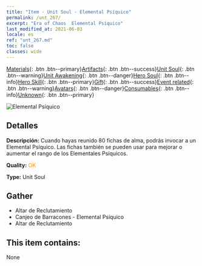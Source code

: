 ```yaml
---
title: "Item - Unit Soul - Elemental Psíquico"
permalink: /unt_267/
excerpt: "Era of Chaos  Elemental Psíquico"
last_modified_at: 2021-06-03
locale: es
ref: "unt_267.md"
toc: false
classes: wide
---
```

 [Materials](/ItemsES/){: .btn .btn--primary}[Artifacts](/ItemsES/Artifacts/){: .btn .btn--success}[Unit Soul](/ItemsES/UnitSoul/){: .btn .btn--warning}[Unit Awakening](/ItemsES/UnitAwakening/){: .btn .btn--danger}[Hero Soul](/ItemsES/HeroSoul/){: .btn .btn--info}[Hero Skill](/ItemsES/HeroSkill/){: .btn .btn--primary}[Gift](/ItemsES/Gift/){: .btn .btn--success}[Event related](/ItemsES/Events/){: .btn .btn--warning}[Avatars](/ItemsES/Avatars/){: .btn .btn--danger}[Consumables](/ItemsES/Consumables/){: .btn .btn--info}[Unknown](/ItemsES/Unknown/){: .btn .btn--primary}

 ![Elemental Psíquico](/images/u/ti_jingshenyuansu.jpg)

## Detalles
 **Descripción:** Cuando hayas reunido 80 fichas de alma, podrás invocar a un Elemental Psíquico. Las fichas también se pueden usar para mejorar o aumentar el rango de los Elementales Psíquicos.

 **Quality:** <span style="color: #FF8C00">OK</span>

 **Type:** Unit Soul

## Gather

*    Altar de Reclutamiento 
*    Canjeo de Barracones - Elemental Psíquico 
*    Altar de Reclutamiento 

## This item contains:

  None

